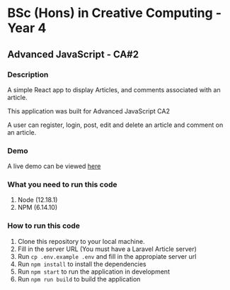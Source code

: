 # BSc (Hons) in Creative Computing - Year 4

## Advanced JavaScript - CA#2

### Description

A simple React app to display Articles, and comments associated with an article.

This application was built for Advanced JavaScript CA2

A user can register, login, post, edit and delete an article and comment on an article.

### Demo

A live demo can be viewed [here](http://adv-js-ca2.eoan.ie)

### What you need to run this code

1. Node (12.18.1)
2. NPM (6.14.10)

### How to run this code

1. Clone this repository to your local machine.
2. Fill in the server URL (You must have a Laravel Article server)
3. Run `cp .env.example .env` and fill in the appropiate server url
4. Run `npm install` to install the dependencies
5. Run `npm start` to run the application in development
6. Run `npm run build` to build the application
